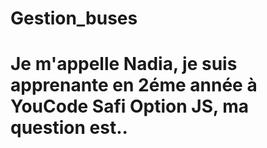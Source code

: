 # Gestion_buses
# Je m'appelle Nadia, je suis apprenante en 2éme année à YouCode Safi Option JS, ma question est..
